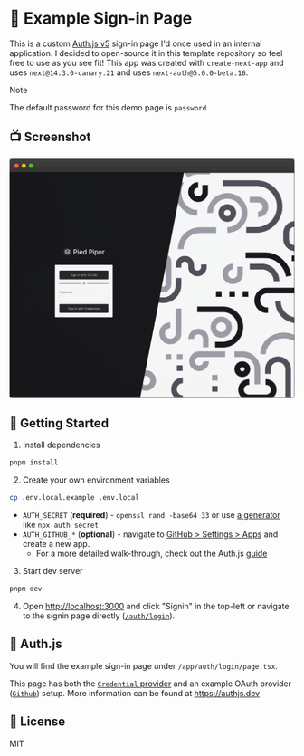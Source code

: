 # 🔐 Example Sign-in Page

This is a custom [Auth.js v5](https://authjs.dev) sign-in page I'd once used in an internal application. I decided to open-source it in this template repository so feel free to use as you see fit! This app was created with `create-next-app` and uses `next@14.3.0-canary.21` and uses `next-auth@5.0.0-beta.16`.

> [!NOTE]
> The default password for this demo page is `password`

## 📺 Screenshot

![Screenshot 1](./public/screenshot_1.png)

## 🚀 Getting Started

1. Install dependencies

```bash
pnpm install
```

2. Create your own environment variables

```bash
cp .env.local.example .env.local
```

- `AUTH_SECRET` (**required**) - `openssl rand -base64 33` or use [a generator](https://generate-secret.vercel.app/33) like `npx auth secret`
- `AUTH_GITHUB_*` (**optional**) - navigate to [GitHub > Settings > Apps](https://github.com/settings/apps) and create a new app. 
  - For a more detailed walk-through, check out the Auth.js [guide](https://authjs.dev/guides/configuring-github)

3. Start dev server

```bash
pnpm dev
```

4. Open [http://localhost:3000](http://localhost:3000) and click "Signin" in the top-left or navigate to the signin page directly ([`/auth/login`](http://localhost:3000/auth/login)).

## 🔐 Auth.js

You will find the example sign-in page under `/app/auth/login/page.tsx`.

This page has both the [`Credential` provider](https://authjs.dev/getting-started/providers/credentials) and an example OAuth provider ([`Github`](https://authjs.dev/getting-started/providers/github)) setup. More information can be found at https://authjs.dev

## 📝 License

MIT
